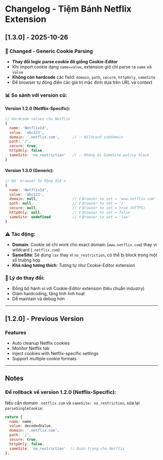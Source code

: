 # Changelog - Tiệm Bánh Netflix Extension

## [1.3.0] - 2025-10-26

### 🔄 Changed - Generic Cookie Parsing
- **Thay đổi logic parse cookie để giống Cookie-Editor**
- Khi import cookie dạng `name=value`, extension giờ chỉ parse ra `name` và `value`
- **Không còn hardcode** các field: `domain`, `path`, `secure`, `httpOnly`, `sameSite`
- Để browser tự động điền các giá trị mặc định dựa trên URL và context

### 📊 So sánh với version cũ:

#### Version 1.2.0 (Netflix-Specific):
```javascript
// Hardcode values cho Netflix
{
  name: 'NetflixId',
  value: 'abc123',
  domain: '.netflix.com',      // ✅ Wildcard subdomain
  path: '/',
  secure: true,
  httpOnly: false,
  sameSite: 'no_restriction'   // ✅ Không bị SameSite policy block
}
```

#### Version 1.3.0 (Generic):
```javascript
// Để browser tự động điền
{
  name: 'NetflixId',
  value: 'abc123',
  domain: null,                // ❗ Browser tự set = 'www.netflix.com'
  path: null,                  // ❗ Browser tự set = '/'
  secure: null,                // ❗ Browser tự set = true (HTTPS)
  httpOnly: null,              // ❗ Browser tự set = false
  sameSite: undefined          // ❗ Browser tự set = 'lax'
}
```

### ⚠️ Tác động:
- **Domain**: Cookie sẽ chỉ work cho exact domain (`www.netflix.com`) thay vì wildcard (`.netflix.com`)
- **SameSite**: Sẽ dùng `lax` thay vì `no_restriction`, có thể bị block trong một số trường hợp
- **Khả năng tương thích**: Tương tự như Cookie-Editor extension

### 🎯 Lý do thay đổi:
- Đồng bộ hành vi với Cookie-Editor extension (tiêu chuẩn industry)
- Giảm hardcoding, tăng tính linh hoạt
- Dễ maintain và debug hơn

---

## [1.2.0] - Previous Version

### Features
- Auto cleanup Netflix cookies
- Monitor Netflix tab
- Inject cookies with Netflix-specific settings
- Support multiple cookie formats

---

## Notes

### Để rollback về version 1.2.0 (Netflix-Specific):
Nếu cần domain `.netflix.com` và `sameSite: no_restriction`, sửa lại `parseSingleCookie`:

```javascript
return {
  name: name,
  value: decodedValue,
  domain: '.netflix.com',
  path: '/',
  secure: true,
  httpOnly: false,
  sameSite: 'no_restriction'  // Quan trọng cho Netflix
};
```

